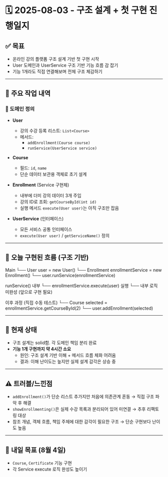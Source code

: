# 🗓️ 2025-08-03 - 구조 설계 + 첫 구현 진행일지

## ✅ 목표
- 온라인 강의 플랫폼 구조 설계 기반 첫 구현 시작  
- User 도메인과 UserService 구조 기반 기능 흐름 감 잡기  
- 기능 1개라도 직접 연결해보며 전체 구조 체감하기

---

## 📌 주요 작업 내역

### 📁 도메인 정의

- **User**
  - 강의 수강 등록 리스트: `List<Course>`
  - 메서드:
    - `addEnrollment(Course course)`
    - `runService(UserService service)`

- **Course**
  - 필드: `id`, `name`
  - 단순 데이터 보관용 객체로 초기 설계

- **Enrollment** (Service 구현체)
  - 내부에 더미 강의 데이터 3개 주입
  - 강의 ID로 조회: `getCourseById(int id)`
  - 실행 메서드 `execute(User user)`는 아직 구조만 잡음

- **UserService** (인터페이스)
  - 모든 서비스 공통 인터페이스
  - `execute(User user)` / `getServiceName()` 정의

---

## 🔄 오늘 구현된 흐름 (구조 기반)
Main
└── User user = new User()
└── Enrollment enrollmentService = new Enrollment()
└── user.runService(enrollmentService)

runService() 내부
└── enrollmentService.execute(user) 실행
└── 내부 로직 미완성 (앞으로 구현 필요)

이후 과정 (직접 수동 테스트)
└── Course selected = enrollmentService.getCourseById(2)
└── user.addEnrollment(selected)


---

## 🧱 현재 상태

- 구조 설계는 solid함. 각 도메인 책임 분리 완료
- **기능 1개 구현까지 약 4시간 소요**
  - 원인: 구조 설계 기반 이해 + 메서드 흐름 체화 어려움
  - 결과: 이해 난이도는 높지만 실제 설계 감각은 상승 중

---

## ⚠️ 트러블/느낀점

- `addEnrollment()`가 단순 리스트 추가지만 처음에 의존관계 혼동 → 직접 구조 파악 후 해결
- `showEnrollmenting()`은 실제 수강 목록과 분리되어 있어 미연결 → 추후 리팩토링 대상
- 참조 개념, 객체 흐름, 책임 주체에 대한 감각이 필요한 구조 → 단순 구현보다 난이도 높음

---

## 📌 내일 목표 (8월 4일)

- `Course`, `Certificate` 기능 구현
- 각 Service execute 로직 완성도 높이기

